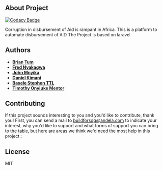 ## About Project

[![Codacy Badge](https://api.codacy.com/project/badge/Grade/a002ef4aa50a4d029334e8fac94686c7)](https://app.codacy.com/gh/BuildForSDG/Team-153-Product?utm_source=github.com&utm_medium=referral&utm_content=BuildForSDG/Team-153-Product&utm_campaign=Badge_Grade_Settings)

Corruption in disbursement of Aid is rampant in Africa. This is a platform to automate disbursement of AID
The Project is based on laravel.

## Authors 
- **[Brian Tum](https://github.com/BrianTum)**
- **[Fred Nyakagwa](https://github.com/nyakagwafred)**
- **[John Mnyika](https://github.com/JohnMnyika)**
- **[Daniel Kimani](https://github.com/suhade)**
- **[Basele Stephen TTL](https://github.com/Basele)**
- **[Timothy Onyiuke Mentor](https://github.com/timolinn)**

##

## Contributing

If this project sounds interesting to you and you'd like to contribute, thank you! First, you can send a mail to buildforsdg@andela.com to indicate your interest, why you'd like to support and what forms of support you can bring to the table, but here are areas we think we'd need the most help in this project :

## License

MIT
